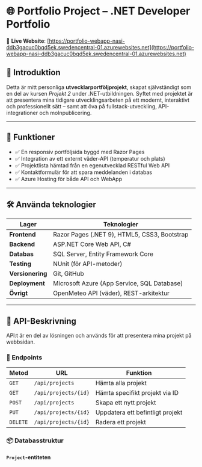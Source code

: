 # 🌐 Portfolio Project – .NET Developer Portfolio

🔗 **Live Website**: [https://portfolio-webapp-nasi-ddb3gacuc0bqd5ek.swedencentral-01.azurewebsites.net](https://portfolio-webapp-nasi-ddb3gacuc0bqd5ek.swedencentral-01.azurewebsites.net)

## 📌 Introduktion

Detta är mitt personliga **utvecklarportföljprojekt**, skapat självständigt som en del av kursen _Projekt 2_ under .NET-utbildningen. Syftet med projektet är att presentera mina tidigare utvecklingsarbeten på ett modernt, interaktivt och professionellt sätt – samt att öva på fullstack-utveckling, API-integrationer och molnpublicering.

---

## 🧩 Funktioner

- ✅ En responsiv portföljsida byggd med Razor Pages
- ✅ Integration av ett externt väder-API (temperatur och plats)
- ✅ Projektlista hämtad från en egenutvecklad RESTful Web API
- ✅ Kontaktformulär för att spara meddelanden i databas
- ✅ Azure Hosting för både API och WebApp

---

## 🛠️ Använda teknologier

| Lager            | Teknologier                                  |
| ---------------- | -------------------------------------------- |
| **Frontend**     | Razor Pages (.NET 9), HTML5, CSS3, Bootstrap |
| **Backend**      | ASP.NET Core Web API, C#                     |
| **Databas**      | SQL Server, Entity Framework Core            |
| **Testing**      | NUnit (för API-metoder)                      |
| **Versionering** | Git, GitHub                                  |
| **Deployment**   | Microsoft Azure (App Service, SQL Database)  |
| **Övrigt**       | OpenMeteo API (väder), REST-arkitektur       |

---

## 🔗 API-Beskrivning

API:t är en del av lösningen och används för att presentera mina projekt på webbsidan.

### 📂 Endpoints

| Metod    | URL                  | Funktion                         |
| -------- | -------------------- | -------------------------------- |
| `GET`    | `/api/projects`      | Hämta alla projekt               |
| `GET`    | `/api/projects/{id}` | Hämta specifikt projekt via ID   |
| `POST`   | `/api/projects`      | Skapa ett nytt projekt           |
| `PUT`    | `/api/projects/{id}` | Uppdatera ett befintligt projekt |
| `DELETE` | `/api/projects/{id}` | Radera ett projekt               |

### 📦 Databasstruktur

#### `Project`-entiteten



